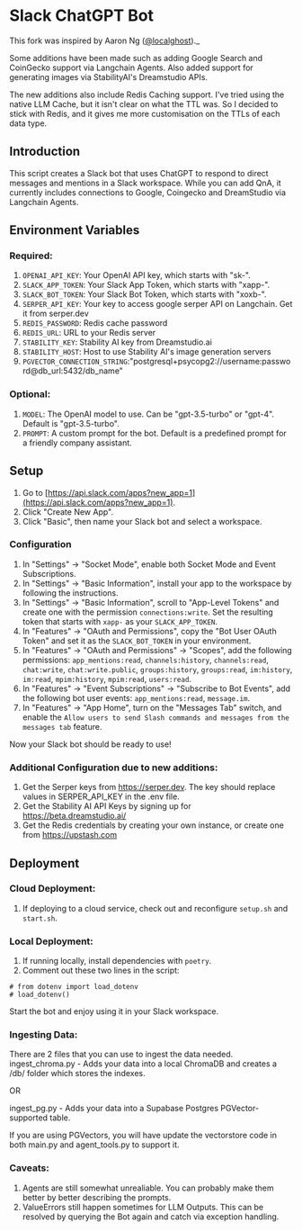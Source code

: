 # Slack ChatGPT Bot

This fork was inspired by Aaron Ng ([@localghost](https://twitter.com/localghost))._

Some additions have been made such as adding Google Search and CoinGecko support via Langchain Agents. Also added support for generating images via StabilityAI's Dreamstudio APIs.

The new additions also include Redis Caching support. I've tried using the native LLM Cache, but it isn't clear on what the TTL was. So I decided to stick with Redis, and it gives me more customisation on the TTLs of each data type.

## Introduction

This script creates a Slack bot that uses ChatGPT to respond to direct messages and mentions in a Slack workspace. While you can add QnA, it currently includes connections
to Google, Coingecko and DreamStudio via Langchain Agents.

## Environment Variables

### Required:

1. `OPENAI_API_KEY`: Your OpenAI API key, which starts with "sk-".
2. `SLACK_APP_TOKEN`: Your Slack App Token, which starts with "xapp-".
3. `SLACK_BOT_TOKEN`: Your Slack Bot Token, which starts with "xoxb-".
4. `SERPER_API_KEY`: Your key to access google serper API on Langchain. Get it from serper.dev 
5. `REDIS_PASSWORD`: Redis cache password
6. `REDIS_URL`: URL to your Redis server
7. `STABILITY_KEY`: Stability AI key from Dreamstudio.ai
8. `STABILITY_HOST`: Host to use Stability AI's image generation servers
9. `PGVECTOR_CONNECTION_STRING`:"postgresql+psycopg2://username:password@db_url:5432/db_name"



### Optional:

1. `MODEL`: The OpenAI model to use. Can be "gpt-3.5-turbo" or "gpt-4". Default is "gpt-3.5-turbo".
2. `PROMPT`: A custom prompt for the bot. Default is a predefined prompt for a friendly company assistant.

## Setup

1. Go to [https://api.slack.com/apps?new_app=1](https://api.slack.com/apps?new_app=1).
2. Click "Create New App".
3. Click "Basic", then name your Slack bot and select a workspace.

### Configuration

1. In "Settings" → "Socket Mode", enable both Socket Mode and Event Subscriptions.
2. In "Settings" → "Basic Information", install your app to the workspace by following the instructions.
3. In "Settings" → "Basic Information", scroll to "App-Level Tokens" and create one with the permission `connections:write`. Set the resulting token that starts with `xapp-` as your `SLACK_APP_TOKEN`.
4. In "Features" → "OAuth and Permissions", copy the "Bot User OAuth Token" and set it as the `SLACK_BOT_TOKEN` in your environment.
5. In "Features" → "OAuth and Permissions" → "Scopes", add the following permissions: `app_mentions:read`, `channels:history`, `channels:read`, `chat:write`, `chat:write.public`, `groups:history`, `groups:read`, `im:history`, `im:read`, `mpim:history`, `mpim:read`, `users:read`.
6. In "Features" → "Event Subscriptions" → "Subscribe to Bot Events", add the following bot user events: `app_mentions:read`, `message.im`.
7. In "Features" → "App Home", turn on the "Messages Tab" switch, and enable the `Allow users to send Slash commands and messages from the messages tab` feature.

Now your Slack bot should be ready to use!

### Additional Configuration due to new additions:

1. Get the Serper keys from https://serper.dev. The key should replace values in SERPER_API_KEY in the .env file.
2. Get the Stability AI API Keys by signing up for https://beta.dreamstudio.ai/
3. Get the Redis credentials by creating your own instance, or create one from https://upstash.com


## Deployment

### Cloud Deployment:

1. If deploying to a cloud service, check out and reconfigure `setup.sh` and `start.sh`.

### Local Deployment:

1. If running locally, install dependencies with `poetry`.
2. Comment out these two lines in the script:

```
# from dotenv import load_dotenv
# load_dotenv()
```

Start the bot and enjoy using it in your Slack workspace.

### Ingesting Data:

There are 2 files that you can use to ingest the data needed.
ingest_chroma.py - Adds your data into a local ChromaDB and creates a /db/ folder which stores the indexes.

OR

ingest_pg.py - Adds your data into a Supabase Postgres PGVector-supported table. 

If you are using PGVectors, you will have update the vectorstore code in both main.py and agent_tools.py to support it.

### Caveats:
1. Agents are still somewhat unrealiable. You can probably make them better by better describing the prompts.
2. ValueErrors still happen sometimes for LLM Outputs. This can be resolved by querying the Bot again and catch via exception handling.